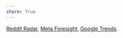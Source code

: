 ```yaml
---
share: True
---
```

[Reddit Radar](https://connect.redditinc.com/hubfs/reddit-radar/pdfs/reddit-radar-the-rebalancing-act.pdf), [Meta Foresight](https://www.facebook.com/business/foresight "Digital Insights and Marketing Research | Meta for Business"), [Google Trends](https://trends.google.com/trends "Google Trends")
